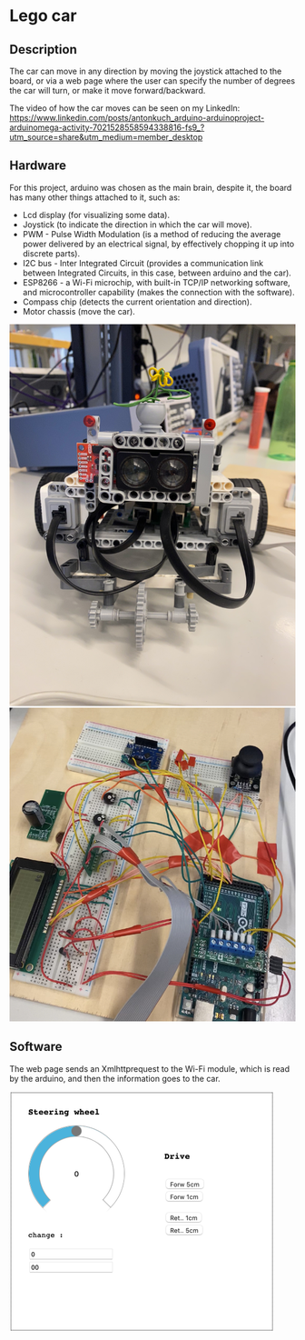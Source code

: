 # Lego car

## Description

The car can move in any direction by moving the joystick attached to the board, or via a web page where the user can specify the number of degrees the car will turn, or make it move forward/backward.

The video of how the car moves can be seen on my LinkedIn: https://www.linkedin.com/posts/antonkuch_arduino-arduinoproject-arduinomega-activity-7021528558594338816-fs9_?utm_source=share&utm_medium=member_desktop

## Hardware

For this project, arduino was chosen as the main brain, despite it, the board has many other things attached to it, such as:
- Lcd display (for visualizing some data).
- Joystick (to indicate the direction in which the car will move).
- PWM - Pulse Width Modulation (is a method of reducing the average power delivered by an electrical signal, by effectively chopping it up into discrete parts).
- I2C bus - Inter Integrated Circuit (provides a communication link between Integrated Circuits, in this case, between arduino and the car).
- ESP8266 - a Wi-Fi microchip, with built-in TCP/IP networking software, and microcontroller capability (makes the connection with the software).
- Compass chip (detects the current orientation and direction).
- Motor chassis (move the car).

![alt text](https://github.com/andevrrr/lego_car_movement/blob/main/imagies/logo_car.jpg?raw=true)
![alt text](https://github.com/andevrrr/lego_car_movement/blob/main/imagies/circuit_board.jpg?raw=true)


## Software

The web page sends an Xmlhttprequest to the Wi-Fi module, which is read by the arduino, and then the information goes to the car.

![alt text](https://github.com/andevrrr/lego_car_movement/blob/main/imagies/webpage.png?raw=true)
